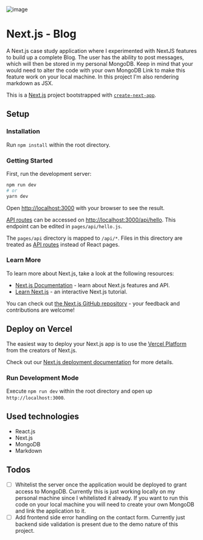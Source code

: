 ![image](https://github.com/KayDrechsler/nextjs-blog/assets/4559673/3a2ca0b7-db54-4c14-add9-3882dd9d3c81)


# Next.js - Blog
A Next.js case study application where I experimented with NextJS features to build up a complete Blog.
The user has the ability to post messages, which will then be stored in my personal MongoDB. Keep in mind that your would need to alter the code with your own MongoDB Link to make this feature work on your local machine. In this project I'm also rendering markdown as JSX.

This is a [Next.js](https://nextjs.org/) project bootstrapped with [`create-next-app`](https://github.com/vercel/next.js/tree/canary/packages/create-next-app).

## Setup
### Installation
Run `npm install` within the root directory.

### Getting Started

First, run the development server:

```bash
npm run dev
# or
yarn dev
```

Open [http://localhost:3000](http://localhost:3000) with your browser to see the result.

[API routes](https://nextjs.org/docs/api-routes/introduction) can be accessed on [http://localhost:3000/api/hello](http://localhost:3000/api/hello). This endpoint can be edited in `pages/api/hello.js`.

The `pages/api` directory is mapped to `/api/*`. Files in this directory are treated as [API routes](https://nextjs.org/docs/api-routes/introduction) instead of React pages.

### Learn More

To learn more about Next.js, take a look at the following resources:

- [Next.js Documentation](https://nextjs.org/docs) - learn about Next.js features and API.
- [Learn Next.js](https://nextjs.org/learn) - an interactive Next.js tutorial.

You can check out [the Next.js GitHub repository](https://github.com/vercel/next.js/) - your feedback and contributions are welcome!

## Deploy on Vercel

The easiest way to deploy your Next.js app is to use the [Vercel Platform](https://vercel.com/new?utm_medium=default-template&filter=next.js&utm_source=create-next-app&utm_campaign=create-next-app-readme) from the creators of Next.js.

Check out our [Next.js deployment documentation](https://nextjs.org/docs/deployment) for more details.

### Run Development Mode
Execute `npm run dev` within the root directory and open up `http://localhost:3000`.

## Used technologies
- React.js
- Next.js
- MongoDB
- Markdown

## Todos
- [ ] Whitelist the server once the application would be deployed to grant access to MongoDB. Currently this is just working locally on my personal machine since I whitelisted it already. If you want to run this code on your local machine you will need to create your own MongoDB and link the application to it.
- [ ] Add frontend side error handling on the contact form. Currently just backend side validation is present due to the demo nature of this project.
